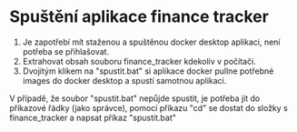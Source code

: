 # Spuštění aplikace finance tracker
1. Je zapotřebí mít staženou a spuštěnou docker desktop aplikaci, není potřeba se přihlašovat.
2. Extrahovat obsah souboru finance_tracker kdekoliv v počítači.
3. Dvojitým klikem na "spustit.bat" si aplikace docker pullne potřebné images do docker desktop a spustí samotnou aplikaci.

V případě, že soubor "spustit.bat" nepůjde spustit, je potřeba jít do příkazové řádky (jako správce), pomocí příkazu "cd" se dostat do složky s finance_tracker a napsat příkaz "spustit.bat"
